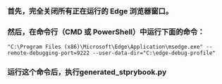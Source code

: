 ### 首先，完全关闭所有正在运行的 Edge 浏览器窗口。

### 然后，在命令行（CMD 或 PowerShell）中运行下面的命令：
`"C:\Program Files (x86)\Microsoft\Edge\Application\msedge.exe" --remote-debugging-port=9222 --user-data-dir="C:\edge-debug-profile"`

### 运行这个命令后，执行generated_stprybook.py
